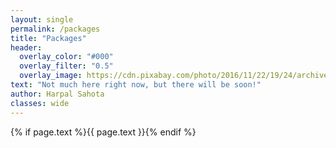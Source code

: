 ```yaml
---
layout: single
permalink: /packages
title: "Packages"
header:
  overlay_color: "#000"
  overlay_filter: "0.5"
  overlay_image: https://cdn.pixabay.com/photo/2016/11/22/19/24/archive-1850170_960_720.jpg
text: "Not much here right now, but there will be soon!"
author: Harpal Sahota
classes: wide
---
```

{% if page.text %}{{ page.text }}{% endif %}
